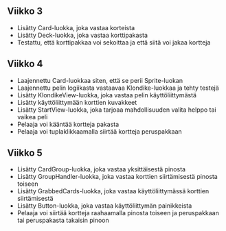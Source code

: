 ## Viikko 3

- Lisätty Card-luokka, joka vastaa korteista
- Lisätty Deck-luokka, joka vastaa korttipakasta
- Testattu, että korttipakkaa voi sekoittaa ja että siitä voi jakaa kortteja


## Viikko 4

- Laajennettu Card-luokkaa siten, että se perii Sprite-luokan
- Laajennettu pelin logiikasta vastaavaa Klondike-luokkaa ja tehty testejä
- Lisätty KlondikeView-luokka, joka vastaa pelin käyttöliittymästä
- Lisätty käyttöliittymään korttien kuvakkeet
- Lisätty StartView-luokka, joka tarjoaa mahdollisuuden valita helppo tai vaikea peli
- Pelaaja voi kääntää kortteja pakasta
- Pelaaja voi tuplaklikkaamalla siirtää kortteja peruspakkaan

## Viikko 5
- Lisätty CardGroup-luokka, joka vastaa yksittäisestä pinosta
- Lisätty GroupHandler-luokka, joka vastaa korttien siirtämisestä pinosta toiseen
- Lisätty GrabbedCards-luokka, joka vastaa käyttöliittymässä korttien siirtämisestä
- Lisätty Button-luokka, joka vastaa käyttöliittymän painikkeista
- Pelaaja voi siirtää kortteja raahaamalla pinosta toiseen ja peruspakkaan tai peruspakasta takaisin pinoon